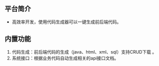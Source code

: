 ## 平台简介

* 高效率开发，使用代码生成器可以一键生成前后端代码。

## 内置功能

1. 代码生成：前后端代码的生成（java、html、xml、sql）支持CRUD下载 。
2. 系统接口：根据业务代码自动生成相关的api接口文档。

